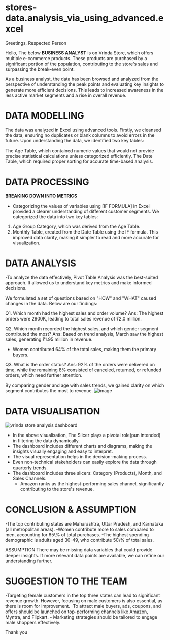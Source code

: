 # stores-data.analysis_via_using_advanced.excel
 Greetings, Respected Person

Hello,
The below <B>BUSINESS ANALYST</B> is on Vrinda Store, which offers multiple e-commerce products. These products are purchased by a significant portion of the population, contributing to the store's sales and surpassing the break-even point.

As a business analyst, the data has been browsed and analyzed from the perspective of understanding the peak points and evaluating key insights to generate more efficient decisions. This leads to increased awareness in the less active market segments and a rise in overall revenue.


  <h1><B> DATA MODELLING </B></H1>
The data was analyzed in Excel using advanced tools. Firstly, we cleansed the data, ensuring no duplicates or blank columns to avoid errors in the future.
Upon understanding the data, we identified two key tables:

The Age Table, which contained numeric values that would not provide precise statistical calculations unless categorized efficiently.
The Date Table, which required proper sorting for accurate time-based analysis.
  
 <h1><B> DATA PROCESSING </B></H1>
 <p1> <B>BREAKING DOWN INTO METRICS</B></P1>
 
- Categorizing the values of variables using [IF FORMULA] in Excel provided a clearer understanding of different customer segments.
We categorized the data into two key tables:
1. Age Group Category, which was derived from the Age Table.
2. Monthly Table, created from the Date Table using the IF formula.
This improved data clarity, making it simpler to read and more accurate for visualization.

 <h1><B> DATA ANALYSIS </B></H1>
-To analyze the data effectively, Pivot Table Analysis was the best-suited approach. It allowed us to understand key metrics and make informed decisions.

We formulated a set of questions based on "HOW" and "WHAT" caused changes in the data. Below are our findings:

Q1. Which month had the highest sales and order volume?
Ans: The highest orders were 2900K, leading to total sales revenue of ₹2.0 million.

Q2. Which month recorded the highest sales, and which gender segment contributed the most?
Ans:  Based on trend analysis, March saw the highest sales, generating ₹1.95 million in revenue.
- Women contributed 64% of the total sales, making them the primary buyers.

Q3. What is the order status?
Ans: 92% of the orders were delivered on time, while the remaining 8% consisted of canceled, returned, or refunded orders, which need further attention.

By comparing gender and age with sales trends, we gained clarity on which segment contributes the most to revenue.
![image](https://github.com/user-attachments/assets/1d1a947e-a8d0-4390-99cf-c5c87ad48d7c)


<h1><B> DATA VISUALISATION </B></H1>

![vrinda store analysis dashboard](https://github.com/user-attachments/assets/3bd3afdc-c640-4564-942d-479133235eea)

- In the above visualisation, The Slicer plays a pivotal role(pun intended) in filtering the data dynamically.
- The dashboard includes different charts and diagrams, making the insights visually engaging and easy to interpret.
- The visual representation helps in the decision-making process.
- Even non-technical stakeholders can easily explore the data through quarterly trends.
- The dashboard includes three slicers: Category (Products), Month, and Sales Channels.
     + Amazon ranks as the highest-performing sales channel, significantly contributing to the store's revenue.

<h1><B> CONCLUSION & ASSUMPTION </B></H1>
-The top contributing states are Maharashtra, Uttar Pradesh, and Karnataka (all metropolitan areas).
-Women contribute more to sales compared to men, accounting for 65\% of total purchases.
-The highest spending demographic is adults aged 30-49, who contribute 50\% of total sales.

ASSUMPTION </B></H1>
There may be missing data variables that could provide deeper insights. If more relevant data points are available, we can refine our understanding further.

<h1><B> SUGGESTION TO THE TEAM</B></H1>
-Targeting female customers in the top three states can lead to significant revenue growth. However, focusing on male customers is also essential, as there is room for improvement.
-To attract male buyers, ads, coupons, and offers should be launched on top-performing channels like Amazon, Myntra, and Flipkart. 
- Marketing strategies should be tailored to engage male shoppers effectively.

Thank you 







